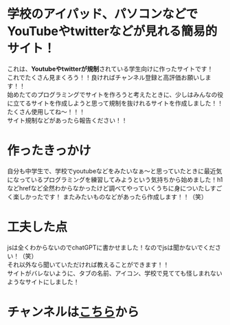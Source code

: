 # 学校のアイパッド、パソコンなどでYouTubeやtwitterなどが見れる簡易的サイト！
これは、**Youtubeやtwitterが規制**されている学生向けに作ったサイトです！
<br>
これでたくさん見まくろう！！良ければチャンネル登録と高評価お願いします！！
<br>
始めたてのプログラミングでサイトを作ろうと考えたときに、少しはみんなの役に立てるサイトを作成しようと思って規制を抜けれるサイトを作成しました！！たくさん使用してね～！！！
<br>
サイト規制などがあったら報告ください！！

# 作ったきっかけ
自分も中学生で、学校でyoutubeなどをみたいなぁ～と思っていたときに最近気になっているプログラミングを練習してみようという気持ちから始めました！h1などhrefなど全然わからなかったけど調べてやっていくうちに身についたしすごく楽しかったです！
またみたいものなどがあったら作成します！！（笑）
# 工夫した点
jsは全くわからないのでchatGPTに書かせました！なのでjsは聞かないでください！（笑）
<br>
それ以外なら聞いていただければ教えることができます！！
<br>
サイトがバレないように、タブの名前、アイコン、学校で見てても怪しまれないようなサイトにしました！

<h1>チャンネルは<a href="https://www.youtube.com/@Fokey_yukkuri">こちら</a>から</h1>
